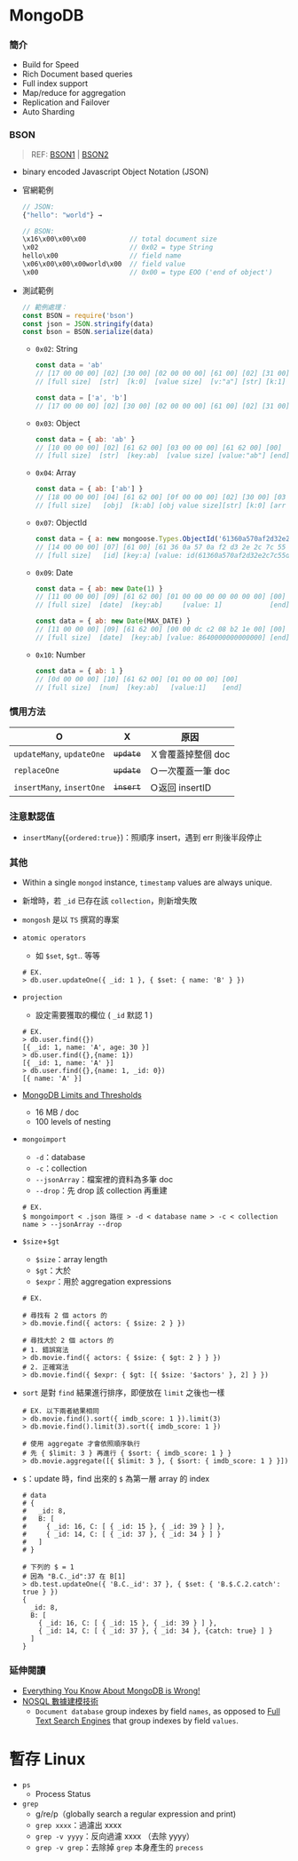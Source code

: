 <style> 
.imgBox{
  display: flex; 
  flex-direction: column; 
  margin: 5%; 
  justify-content: center;
  border: 2px solid black;
}
</style>

<!--  style  -->

###### <!-- ref -->

[full text search engines]: https://www.mongodb.com/basics/full-text-search
[nosql 數據建模技術]: https://coolshell.cn/articles/7270.html#15_%E5%B5%8C%E5%A5%97%E6%96%87%E6%A1%A3%E6%89%81%E5%B9%B3%E5%8C%96%EF%BC%9A%E6%9C%89%E9%99%90%E7%9A%84%E5%AD%97%E6%AE%B5%E5%90%8D_Nested_Documents_Flattening_Numbered_Field_Names
[mongodb limits and thresholds]: https://www.mongodb.com/docs/manual/reference/limits/
[everything you know about mongodb is wrong!]: https://www.mongodb.com/developer/products/mongodb/everything-you-know-is-wrong/
[bson1]: https://www.mongodb.com/docs/manual/reference/bson-types/
[bson2]: https://www.mongodb.com/basics/bson

 <!-- ref -->

# MongoDB

### 簡介

- Build for Speed
- Rich Document based queries
- Full index support
- Map/reduce for aggregation
- Replication and Failover
- Auto Sharding

### BSON

> REF: [BSON1] | [BSON2]

- binary encoded Javascript Object Notation (JSON)

- 官網範例

  ```javascript
  // JSON:
  {"hello": "world"} →

  // BSON:
  \x16\x00\x00\x00           // total document size
  \x02                       // 0x02 = type String
  hello\x00                  // field name
  \x06\x00\x00\x00world\x00  // field value
  \x00                       // 0x00 = type EOO ('end of object')
  ```

- 測試範例

  ```javascript
  // 範例處理：
  const BSON = require('bson')
  const json = JSON.stringify(data)
  const bson = BSON.serialize(data)
  ```

  - `0x02`: String

    ```javascript
    const data = 'ab'
    // [17 00 00 00] [02] [30 00] [02 00 00 00] [61 00] [02] [31 00] [02 00 00 00] [62 00] [00]
    // [full size]  [str]  [k:0]  [value size]  [v:"a"] [str] [k:1]  [value size]  [v:"b"][end]

    const data = ['a', 'b']
    // [17 00 00 00] [02] [30 00] [02 00 00 00] [61 00] [02] [31 00] [02 00 00 00] [62 00] [00]
    ```

  - `0x03`: Object

    ```javascript
    const data = { ab: 'ab' }
    // [10 00 00 00] [02] [61 62 00] [03 00 00 00] [61 62 00] [00]
    // [full size]  [str]  [key:ab]  [value size] [value:"ab"] [end]
    ```

  - `0x04`: Array

    ```javascript
    const data = { ab: ['ab'] }
    // [18 00 00 00] [04] [61 62 00] [0f 00 00 00] [02] [30 00] [03 00 00 00] [61 62 00] [00] [00]
    // [full size]   [obj]  [k:ab] [obj value size][str] [k:0] [arr value size][v:"ab"] [end] [end]
    ```

  - `0x07`: ObjectId

    ```javascript
    const data = { a: new mongoose.Types.ObjectId('61360a570af2d32e2c7c55d5') }
    // [14 00 00 00] [07] [61 00] [61 36 0a 57 0a f2 d3 2e 2c 7c 55 d5] [00]
    // [full size]   [id] [key:a] [value: id(61360a570af2d32e2c7c55d5)] [end]
    ```

  - `0x09`: Date

    ```javascript
    const data = { ab: new Date(1) }
    // [11 00 00 00] [09] [61 62 00] [01 00 00 00 00 00 00 00] [00]
    // [full size]  [date]  [key:ab]     [value: 1]            [end]

    const data = { ab: new Date(MAX_DATE) }
    // [11 00 00 00] [09] [61 62 00] [00 00 dc c2 08 b2 1e 00] [00]
    // [full size]  [date]  [key:ab] [value: 8640000000000000] [end]
    ```

  - `0x10`: Number

    ```javascript
    const data = { ab: 1 }
    // [0d 00 00 00] [10] [61 62 00] [01 00 00 00] [00]
    // [full size]  [num]  [key:ab]   [value:1]    [end]
    ```

### 慣用方法

| O                         | X            | 原因               |
| ------------------------- | ------------ | ------------------ |
| `updateMany`, `updateOne` | ~~`update`~~ | Ｘ會覆蓋掉整個 doc |
| `replaceOne`              | ~~`update`~~ | Ｏ一次覆蓋一筆 doc |
| `insertMany`, `insertOne` | ~~`insert`~~ | Ｏ返回 insertID    |

### 注意默認值

- `insertMany`(`{ordered:true}`)：照順序 insert，遇到 err 則後半段停止

### 其他

- Within a single `mongod` instance, `timestamp` values are always unique.
- 新增時，若 `_id` 已存在該 `collection`，則新增失敗
- `mongosh` 是以 `TS` 撰寫的專案

- `atomic operators`

  - 如 `$set`, `$gt`.. 等等

  ```shell
  # EX.
  > db.user.updateOne({ _id: 1 }, { $set: { name: 'B' } })
  ```

- `projection`

  - 設定需要獲取的欄位 ( `_id` 默認 1 )

  ```shell
  # EX.
  > db.user.find({})
  [{ _id: 1, name: 'A', age: 30 }]
  > db.user.find({},{name: 1})
  [{ _id: 1, name: 'A' }]
  > db.user.find({},{name: 1, _id: 0})
  [{ name: 'A' }]
  ```

- [MongoDB Limits and Thresholds]

  - 16 MB / doc
  - 100 levels of nesting

- `mongoimport`

  - `-d`：database
  - `-c`：collection
  - `--jsonArray`：檔案裡的資料為多筆 doc
  - `--drop`：先 drop 該 collection 再重建

  ```shell
  # EX.
  $ mongoimport < .json 路徑 > -d < database name > -c < collection name > --jsonArray --drop
  ```

- `$size`+`$gt`

  - `$size`：array length
  - `$gt`：大於
  - `$expr`：用於 aggregation expressions

  ```shell
  # EX.

  # 尋找有 2 個 actors 的
  > db.movie.find({ actors: { $size: 2 } })

  # 尋找大於 2 個 actors 的
  # 1. 錯誤寫法
  > db.movie.find({ actors: { $size: { $gt: 2 } } })
  # 2. 正確寫法
  > db.movie.find({ $expr: { $gt: [{ $size: '$actors' }, 2] } })
  ```

- `sort` 是對 `find` 結果進行排序，即便放在 `limit` 之後也一樣

  ```shell
  # EX. 以下兩者結果相同
  > db.movie.find().sort({ imdb_score: 1 }).limit(3)
  > db.movie.find().limit(3).sort({ imdb_score: 1 })

  # 使用 aggregate 才會依照順序執行
  # 先 { $limit: 3 } 再進行 { $sort: { imdb_score: 1 } }
  > db.movie.aggregate([{ $limit: 3 }, { $sort: { imdb_score: 1 } }])
  ```

- `$`：update 時，find 出來的 `$` 為第一層 array 的 index

  ```shell
  # data
  # {
  #   _id: 8,
  #   B: [
  #     { _id: 16, C: [ { _id: 15 }, { _id: 39 } ] },
  #     { _id: 14, C: [ { _id: 37 }, { _id: 34 } ] }
  #   ]
  # }

  # 下列的 $ = 1
  # 因為 "B.C._id":37 在 B[1]
  > db.test.updateOne({ 'B.C._id': 37 }, { $set: { 'B.$.C.2.catch': true } })
  {
    _id: 8,
    B: [
      { _id: 16, C: [ { _id: 15 }, { _id: 39 } ] },
      { _id: 14, C: [ { _id: 37 }, { _id: 34 }, {catch: true} ] }
    ]
  }
  ```

### 延伸閱讀

- [Everything You Know About MongoDB is Wrong!]
- [NOSQL 數據建模技術]
  - `Document database` group indexes by field `names`, as opposed to [Full Text Search Engines] that group indexes by field `values`.

# 暫存 Linux

- `ps`
  - Process Status
- `grep`
  - g/re/p（globally search a regular expression and print)
  - `grep xxxx`：過濾出 xxxx
  - `grep -v yyyy`：反向過濾 xxxx （去除 yyyy）
  - `grep -v grep`：去除掉 `grep` 本身產生的 `precess`
